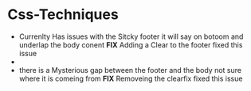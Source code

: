 Css-Techniques
==============
* Currenlty Has issues with the Sitcky footer it will say on botoom and underlap the body conent
**FIX** Adding a Clear to the footer fixed this issue 
* 
* there is a Mysterious gap between the footer and the body not sure where it is comeing from
**FIX** Removeing the clearfix fixed this issue
